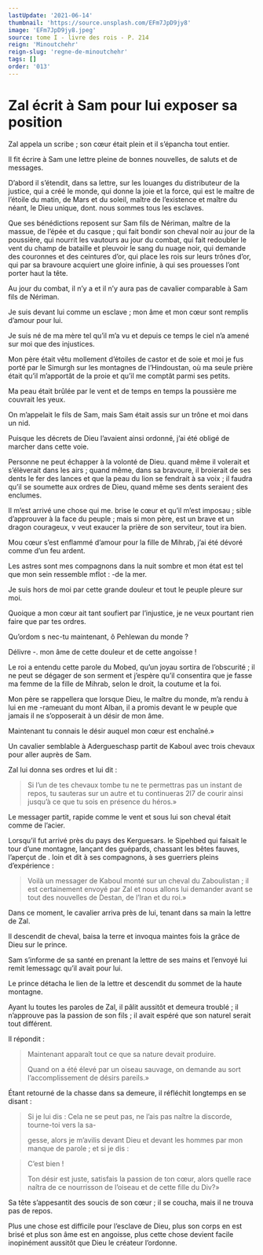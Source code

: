 ```yaml
---
lastUpdate: '2021-06-14'
thumbnail: 'https://source.unsplash.com/EFm7JpD9jy8'
image: 'EFm7JpD9jy8.jpeg'
source: tome I - livre des rois - P. 214
reign: 'Minoutchehr'
reign-slug: 'regne-de-minoutchehr'
tags: []
order: '013'
---
```


# Zal écrit à Sam pour lui exposer sa position

Zal appela un scribe ; son cœur était plein et il s’épancha tout entier.

Il fit écrire à Sam une lettre pleine de bonnes nouvelles, de saluts et de messages.

D’abord il s’étendit, dans sa lettre, sur les louanges du distributeur de la justice, qui a créé le monde, qui donne la joie et la force, qui est le maître de l’étoile du matin, de Mars et du soleil, maître de l’existence et maître du néant, le Dieu unique, dont. nous sommes tous les esclaves.

Que ses bénédictions reposent sur Sam fils de Nériman, maître de la massue, de l’épée et du casque ; qui fait bondir son cheval noir au jour de la poussière, qui nourrit les vautours au jour du combat, qui fait redoubler le vent du champ de bataille et pleuvoir le sang du nuage noir, qui demande des couronnes et des ceintures d’or, qui place les rois sur leurs trônes d’or, qui par sa bravoure acquiert une gloire infinie, à qui ses prouesses l’ont porter haut la tête.

Au jour du combat, il n’y a et il n’y aura pas de cavalier comparable à Sam fils de Nériman.

Je suis devant lui comme un esclave ; mon âme et mon cœur sont remplis d’amour pour lui.

Je suis né de ma mère tel qu’il m’a vu et depuis ce temps le ciel n’a amené sur moi que des injustices.

Mon père était vêtu mollement d’étoiles de castor et de soie et moi je fus porté par le Simurgh sur les montagnes de l’Hindoustan, où ma seule prière était qu’il m’apportât de la proie et qu’il me comptât parmi ses petits.

Ma peau était brûlée par le vent et de temps en temps la poussière me couvrait les yeux.

On m’appelait le fils de Sam, mais Sam était assis sur un trône et moi dans un nid.

Puisque les décrets de Dieu l’avaient ainsi ordonné, j’ai été obligé de marcher dans cette voie.

Personne ne peut échapper à la volonté de Dieu. quand même il volerait et s’élèverait dans les airs ; quand même, dans sa bravoure, il broierait de ses dents le fer des lances et que la peau du lion se fendrait à sa voix ; il faudra qu’il se soumette aux ordres de Dieu, quand même ses dents seraient des enclumes.

Il m’est arrivé une chose qui me. brise le cœur et qu’il m’est imposau ; sible d’approuver à la face du peuple ; mais si mon père, est un brave et un dragon courageux, v veut exaucer la prière de son serviteur, tout ira bien.

Mou cœur s’est enflammé d’amour pour la fille de Mihrab, j’ai été dévoré comme d’un feu ardent.

Les astres sont mes compagnons dans la nuit sombre et mon état est tel que mon sein ressemble mflot : 
-de la mer.

Je suis hors de moi par cette grande douleur et tout le peuple pleure sur moi.

Quoique a mon cœur ait tant soufiert par l’injustice, je ne veux pourtant rien faire que par tes ordres.

Qu’ordom s nec-tu maintenant, ô Pehlewan du monde ?

Délivre
-. mon âme de cette douleur et de cette angoisse !

Le roi a entendu cette parole du Mobed, qu’un joyau sortira de l’obscurité ; il ne peut se dégager de son serment et j’espère qu’il consentira que je fasse ma femme de la fille de Mihrab, selon le droit, la coutume et la foi.

Mon père se rappellera que lorsque Dieu, le maître du monde, m’a rendu à lui en me
-rameuant du mont Alban, il a promis devant le w peuple que jamais il ne s’opposerait à un désir de mon âme.

Maintenant tu connais le désir auquel mon cœur est enchaîné.»

Un cavalier semblable à Adergueschasp partit de Kaboul avec trois chevaux pour aller auprès de Sam.

Zal lui donna ses ordres et lui dit :

> Si l’un de tes chevaux tombe tu ne te permettras pas un instant de repos, tu sauteras sur un autre et tu continueras 2l7 de courir ainsi jusqu’à ce que tu sois en présence du héros.»

Le messager partit, rapide comme le vent et sous lui son cheval était comme de l’acier.

Lorsqu’il fut arrivé près du pays des Kerguesars. le Sipehbed qui faisait le tour d’une montagne, lançant des guépards, chassant les bêtes fauves, l’aperçut de
. loin et dit à ses compagnons, à ses guerriers pleins d’expérience :

> Voilà un messager de Kaboul monté sur un cheval du Zaboulistan ; il est certainement envoyé par Zal et nous allons lui demander avant se tout des nouvelles de Destan, de l’Iran et du roi.»

Dans ce moment, le cavalier arriva près de lui, tenant dans sa main la lettre de Zal.

Il descendit de cheval, baisa la terre et invoqua maintes fois la grâce de Dieu sur le prince.

Sam s’informe de sa santé en prenant la lettre de ses mains et l’envoyé lui remit lemessagc qu’il avait pour lui.

Le prince détacha le lien de la lettre et descendit du sommet de la haute montagne.

Ayant lu toutes les paroles de Zal, il pâlit aussitôt et demeura troublé ; il n’approuve pas la passion de son fils ; il avait espéré que son naturel serait tout différent.

Il répondit :

> Maintenant apparaît tout ce que sa nature devait produire.
>
> Quand on a été élevé par un oiseau sauvage, on demande au sort l’accomplissement de désirs pareils.»

Étant retourné de la chasse dans sa demeure, il réfléchit longtemps en se disant :

> Si je lui dis : Cela ne se peut pas, ne l’ais pas naître la discorde, tourne-toi vers la sa-
>
> gesse, alors je m’avilis devant Dieu et devant les hommes par mon manque de parole ; et si je dis :

> C’est bien !
>
> Ton désir est juste, satisfais la passion de ton cœur, alors quelle race naîtra de ce nourrisson de l’oiseau et de cette fille du Div?»

Sa tête s’appesantit des soucis de son cœur ; il se coucha, mais il ne trouva pas de repos.

Plus une chose est difficile pour l’esclave de Dieu, plus son corps en est brisé et plus son âme est en angoisse, plus cette chose devient facile inopinément aussitôt que Dieu le créateur l’ordonne.
